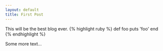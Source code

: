 ```yaml
---
layout: default
title: First Post
---
```


This will be the best blog ever.
{% highlight ruby %}
def foo
  puts 'foo'
end
{% endhighlight %}

Some more text...